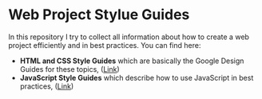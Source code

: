 Web Project Stylue Guides
=========================

In this repository I try to collect all information about how to create a
web project efficiently and in best practices. You can find here:

* **HTML and CSS Style Guides**
    which are basically the Google Design Guides for these topics,
    ([Link](./blob/master/html-and-css.md))
* **JavaScript Style Guides**
    which describe how to use JavaScript in best practices,
    ([Link](./blob/master/javascript.md))

